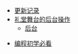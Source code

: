 - [更新记录](/book/更新日志.md)
- [礼堂舞台的后台操作](/book/调音台.md)
  - [后台](/book/调音台.md)

* [编程初学必看](/book/编程前置知识.md)